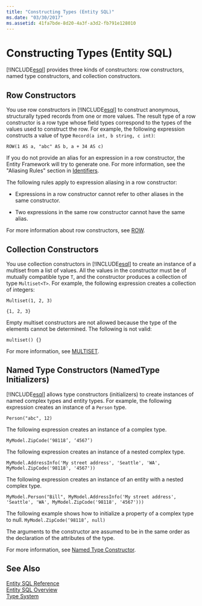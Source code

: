 ```yaml
---
title: "Constructing Types (Entity SQL)"
ms.date: "03/30/2017"
ms.assetid: 41fa7bde-8d20-4a3f-a3d2-fb791e128010
---
```

# Constructing Types (Entity SQL)
[!INCLUDE[esql](../../../../../../includes/esql-md.md)] provides three kinds of constructors: row constructors, named type constructors, and collection constructors.  
  
## Row Constructors  
 You use row constructors in [!INCLUDE[esql](../../../../../../includes/esql-md.md)] to construct anonymous, structurally typed records from one or more values. The result type of a row constructor is a row type whose field types correspond to the types of the values used to construct the row. For example, the following expression constructs a value of type `Record(a int, b string, c int)`:  
  
 `ROW(1 AS a, "abc" AS b, a + 34 AS c)`  
  
 If you do not provide an alias for an expression in a row constructor, the Entity Framework will try to generate one. For more information, see the "Aliasing Rules" section in [Identifiers](../../../../../../docs/framework/data/adonet/ef/language-reference/identifiers-entity-sql.md).  
  
 The following rules apply to expression aliasing in a row constructor:  
  
-   Expressions in a row constructor cannot refer to other aliases in the same constructor.  
  
-   Two expressions in the same row constructor cannot have the same alias.  
  
 For more information about row constructors, see [ROW](../../../../../../docs/framework/data/adonet/ef/language-reference/row-entity-sql.md).  
  
## Collection Constructors  
 You use collection constructors in [!INCLUDE[esql](../../../../../../includes/esql-md.md)] to create an instance of a multiset from a list of values. All the values in the constructor must be of mutually compatible type `T`, and the constructor produces a collection of type `Multiset<T>`. For example, the following expression creates a collection of integers:  
  
 `Multiset(1, 2, 3)`  
  
 `{1, 2, 3}`  
  
 Empty multiset constructors are not allowed because the type of the elements cannot be determined. The following is not valid:  
  
 `multiset() {}`  
  
 For more information, see [MULTISET](../../../../../../docs/framework/data/adonet/ef/language-reference/multiset-entity-sql.md).  
  
## Named Type Constructors (NamedType Initializers)  
 [!INCLUDE[esql](../../../../../../includes/esql-md.md)] allows type constructors (initializers) to create instances of named complex types and entity types. For example, the following expression creates an instance of a `Person` type.  
  
 `Person("abc", 12)`  
  
 The following expression creates an instance of a complex type.  
  
 `MyModel.ZipCode(‘98118’, ‘4567’)`  
  
 The following expression creates an instance of a nested complex type.  
  
 `MyModel.AddressInfo('My street address', 'Seattle', 'WA', MyModel.ZipCode('98118', '4567'))`  
  
 The following expression creates an instance of an entity with a nested complex type.  
  
 `MyModel.Person("Bill", MyModel.AddressInfo('My street address', 'Seattle', 'WA', MyModel.ZipCode('98118', '4567')))`  
  
 The following example shows how to initialize a property of a complex type to null. `MyModel.ZipCode(‘98118’, null)`  
  
 The arguments to the constructor are assumed to be in the same order as the declaration of the attributes of the type.  
  
 For more information, see [Named Type Constructor](../../../../../../docs/framework/data/adonet/ef/language-reference/named-type-constructor-entity-sql.md).  
  
## See Also  
 [Entity SQL Reference](../../../../../../docs/framework/data/adonet/ef/language-reference/entity-sql-reference.md)  
 [Entity SQL Overview](../../../../../../docs/framework/data/adonet/ef/language-reference/entity-sql-overview.md)  
 [Type System](../../../../../../docs/framework/data/adonet/ef/language-reference/type-system-entity-sql.md)
